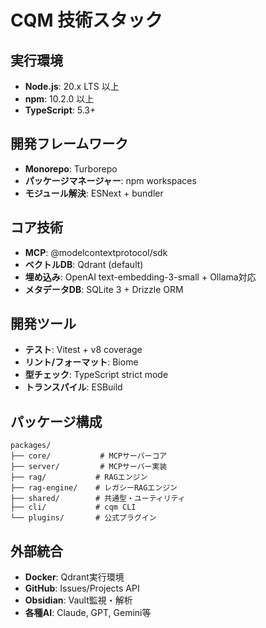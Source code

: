 # CQM 技術スタック

## 実行環境
- **Node.js**: 20.x LTS 以上
- **npm**: 10.2.0 以上
- **TypeScript**: 5.3+

## 開発フレームワーク
- **Monorepo**: Turborepo
- **パッケージマネージャー**: npm workspaces
- **モジュール解決**: ESNext + bundler

## コア技術
- **MCP**: @modelcontextprotocol/sdk
- **ベクトルDB**: Qdrant (default)
- **埋め込み**: OpenAI text-embedding-3-small + Ollama対応
- **メタデータDB**: SQLite 3 + Drizzle ORM

## 開発ツール
- **テスト**: Vitest + v8 coverage
- **リント/フォーマット**: Biome
- **型チェック**: TypeScript strict mode
- **トランスパイル**: ESBuild

## パッケージ構成
```
packages/
├── core/           # MCPサーバーコア
├── server/         # MCPサーバー実装
├── rag/           # RAGエンジン
├── rag-engine/    # レガシーRAGエンジン
├── shared/        # 共通型・ユーティリティ
├── cli/           # cqm CLI
└── plugins/       # 公式プラグイン
```

## 外部統合
- **Docker**: Qdrant実行環境
- **GitHub**: Issues/Projects API
- **Obsidian**: Vault監視・解析
- **各種AI**: Claude, GPT, Gemini等